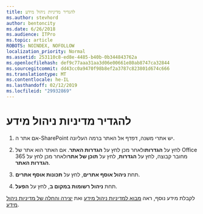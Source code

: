 ```yaml
---
title: להגדיר מדיניות ניהול מידע
ms.author: stevhord
author: bentoncity
ms.date: 6/26/2018
ms.audience: ITPro
ms.topic: article
ROBOTS: NOINDEX, NOFOLLOW
localization_priority: Normal
ms.assetid: 253110c8-ed8e-4485-b40b-0b344843762a
ms.openlocfilehash: def9c77aaa31aa3d06e00661e80ab8747ca32844
ms.sourcegitcommit: dd43cc0a9470f98b8ef2a3787c823801d674c666
ms.translationtype: MT
ms.contentlocale: he-IL
ms.lasthandoff: 02/12/2019
ms.locfileid: "29932869"
---
```

# <a name="set-up-information-management-policies"></a>להגדיר מדיניות ניהול מידע

1. אם אתר ה-SharePoint יש אתרי משנה, דפדף אל האתר ברמה העליונה.
    
2. לחץ על **הגדרות**ולאחר מכן לחץ על **הגדרות האתר**. אם האתר הוא אתר של Office 365 מחובר קבוצה, לחץ על **הגדרות**, לחץ על **תוכן של אתר**ולאחר מכן לחץ על **הגדרות האתר**.
    
3. תחת **ניהול אוסף אתרים**, לחץ על **תכונות אוסף אתרים**.
    
4. תחת **ניהול רשומות במקום ב**, לחץ על **הפעל**.
    
לקבלת מידע נוסף, ראה [מבוא למדיניות ניהול מידע](https://go.microsoft.com/fwlink/?linkid=404239) ואת [יצירה והחלה של מדיניות ניהול מידע](https://go.microsoft.com/fwlink/?linkid=2003916).
  

